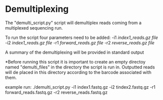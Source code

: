 # Demultiplexing

The "demulti_script.py" script will demultiplex reads coming from a multiplexed sequencing run.

To run the script four parameters need to be added:
-i1 _index1_reads.gz file_
-i2 _index1_reads.gz file_
-r1 _forward_reads.gz file_
-r2 _reverse_reads.gz file_

A summary of the demultiplexing will be provided in standard output

*Before running this script it is important to create an empty directoy named "demulti_files" in the directory the script is run in. Outputted reads will de placed in this directory according to the barcode associated with them.

example run: ./demulti_script.py -i1 index1.fastq.gz -i2 tindex2.fastq.gz -r1 forward_reads.fastq.gz -r2 reverse_reads.fastq.gz
